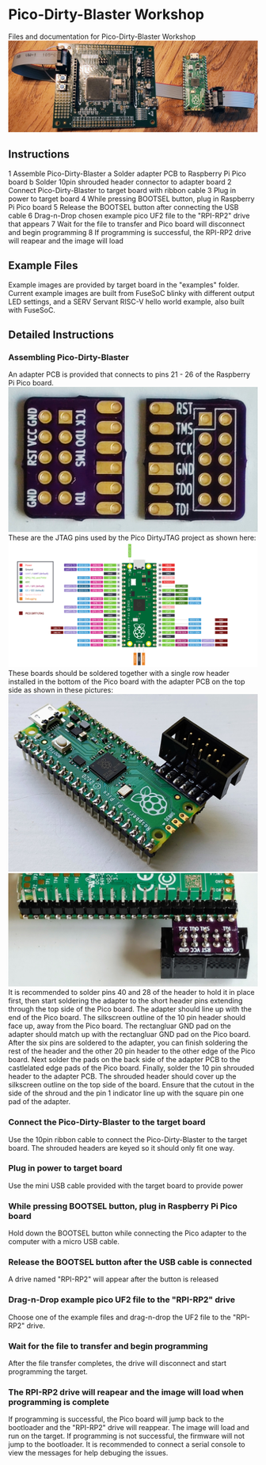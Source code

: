 # Pico-Dirty-Blaster Workshop
Files and documentation for Pico-Dirty-Blaster Workshop
![MAX10 10M08 Evaluation Kit connected to Pico-Dirty-Blaster](./img/pico-dirty-blaster-connected.jpg)

## Instructions

 1 Assemble Pico-Dirty-Blaster
    a Solder adapter PCB to Raspberry Pi Pico board
    b Solder 10pin shrouded header connector to adapter board
 2 Connect Pico-Dirty-Blaster to target board with ribbon cable
 3 Plug in power to target board
 4 While pressing BOOTSEL button, plug in Raspberry Pi Pico board
 5 Release the BOOTSEL button after connecting the USB cable
 6 Drag-n-Drop chosen example pico UF2 file to the "RPI-RP2" drive that appears
 7 Wait for the file to transfer and Pico board will disconnect and begin programming
 8 If programming is successful, the RPI-RP2 drive will reapear and the image will load

## Example Files
Example images are provided by target board in the "examples" folder.  Current example images are built from FuseSoC blinky with different output LED settings, and a SERV Servant RISC-V hello world example, also built with FuseSoC.

## Detailed Instructions

### Assembling Pico-Dirty-Blaster
An adapter PCB is provided that connects to pins 21 - 26 of the Raspberry Pi Pico board.  
![Front and back of adapter PCB](./img/th-pcb-front-back.jpg)
These are the JTAG pins used by the Pico DirtyJTAG project as shown here:
![Pico DirtyJTAG Pinout Diagram](./img/detailed_pinout.png)
These boards should be soldered together with a single row header installed in the bottom of the Pico board with the adapter PCB on the top side as shown in these pictures:
![Top view of assembly](./img/th-top.jpg)
![Bottom view of assembly](./img/th-bottom.jpg)
It is recommended to solder pins 40 and 28 of the header to hold it in place first, then start soldering the adapter to the short header pins extending through the top side of the Pico board.  The adapter should line up with the end of the Pico board.  The silkscreen outline of the 10 pin header should face up, away from the Pico board.  The rectangluar GND pad on the adapter should match up with the rectangluar GND pad on the Pico board.
After the six pins are soldered to the adapter, you can finish soldering the rest of the header and the other 20 pin header to the other edge of the Pico board.
Next solder the pads on the back side of the adapter PCB to the castlelated edge pads of the Pico board.
Finally, solder the 10 pin shrouded header to the adapter PCB.  The shrouded header should cover up the silkscreen outline on the top side of the board.  Ensure that the cutout in the side of the shroud and the pin 1 indicator line up with the square pin one pad of the adapter.

### Connect the Pico-Dirty-Blaster to the target board
Use the 10pin ribbon cable to connect the Pico-Dirty-Blaster to the target board.  The shrouded headers are keyed so it should only fit one way.

### Plug in power to target board
Use the mini USB cable provided with the target board to provide power

### While pressing BOOTSEL button, plug in Raspberry Pi Pico board
Hold down the BOOTSEL button while connecting the Pico adapter to the computer with a micro USB cable.

### Release the BOOTSEL button after the USB cable is connected
A drive named "RPI-RP2" will appear after the button is released

### Drag-n-Drop example pico UF2 file to the "RPI-RP2" drive
Choose one of the example files and drag-n-drop the UF2 file to the "RPI-RP2" drive.

### Wait for the file to transfer and begin programming
After the file transfer completes, the drive will disconnect and start programming the target.

### The RPI-RP2 drive will reapear and the image will load when programming is complete
If programming is successful, the Pico board will jump back to the bootloader and the "RPI-RP2" drive will reappear.  The image will load and run on the target.
If programming is not successful, the firmware will not jump to the bootloader.  It is recommended to connect a serial console to view the messages for help debuging the issues.
